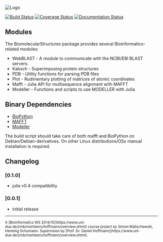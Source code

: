 ![Logo](https://raw.githubusercontent.com/hng/BiomolecularStructures/master/docs/assets/biom-logo.png)

[![Build Status](https://travis-ci.org/hng/BiomolecularStructures.jl.svg?branch=master)](https://travis-ci.org/hng/BiomolecularStructures.jl) [![Coverage Status](https://coveralls.io/repos/hng/BiomolecularStructures.jl/badge.svg?branch=master)](https://coveralls.io/r/hng/BiomolecularStructures.jl?branch=master) [![Documentation Status](https://readthedocs.org/projects/biomolecularstructures/badge/?version=latest)](https://readthedocs.org/projects/biomolecularstructures/?badge=latest)

## Modules

The BiomolecularStructures package provides several Bioinformatics-related modules:

* WebBLAST - A module to communicate with the NCBI/EBI BLAST servers.
* Kabsch - Superimposing protein structures
* PDB - Utility functions for parsing PDB files
* Plot - Rudimentary plotting of matrices of atomic coordinates
* Mafft - Julia API for multisequence alignment with MAFFT
* Modeller - Functions and scripts to use MODELLER with Julia

## Binary Dependencies

* [BioPython](http://biopython.org/wiki/Main_Page)
* [MAFFT](http://mafft.cbrc.jp/alignment/software/)
* [Modeller](https://salilab.org/modeller/)

The build script should take care of both mafft and BioPython on Debian/Debian-derivatives. On other Linux distributions/OSs manual installation is required.

## Changelog

### [0.1.0]

- julia v0.4 compatibility

### [0.0.1]

- initial release

<hr />
<small>A [Bioinformatics WS 2014/15](https://www.uni-due.de/zmb/members/hoffmann/overview.shtml) course project by Simon Malischewski, Henning Schumann. Supervision by [Prof. Dr. Daniel Hoffmann](https://www.uni-due.de/zmb/members/hoffmann/overview.shtml).</small>
